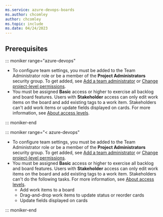 ```yaml
---
ms.service: azure-devops-boards
ms.author: chcomley
author: chcomley
ms.topic: include
ms.date: 04/24/2023
---
```



## Prerequisites

::: moniker range="azure-devops"

* To configure team settings, you must be added to the Team Administrator role or be a member of the **Project Administrators** security group. To get added, see [Add a team administrator](../../organizations/settings/add-team-administrator.md) or [Change project-level permissions](../../organizations/security/change-project-level-permissions.md).
* You must be assigned **Basic** access or higher to exercise all backlog and board features. 
  Users with **Stakeholder** access can only edit work items on the board and add existing tags to a work item. Stakeholders can't add work items or update fields displayed on cards. 
  For more information, see [About access levels](../../organizations/security/access-levels.md#access-level-settings).

::: moniker-end

::: moniker range="< azure-devops"

* To configure team settings, you must be added to the Team Administrator role or be a member of the **Project Administrators** security group. To get added, see [Add a team administrator](../../organizations/settings/add-team-administrator.md) or [Change project-level permissions](../../organizations/security/change-project-level-permissions.md).
* You must be assigned **Basic** access or higher to exercise all backlog and board features. Users with **Stakeholder** access can only edit work items on the board and add existing tags to a work item. Stakeholders can't do the following tasks. For more information, see [About access levels](../../organizations/security/access-levels.md#access-level-settings).
  * Add work items to a board
  * Drag-and-drop work items to update status or reorder cards
  * Update fields displayed on cards 

::: moniker-end
